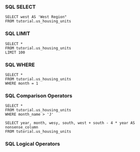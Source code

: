 ### SQL SELECT
```
SELECT west AS 'West Region"
FROM tutorial.us_housing_units
```

### SQL LIMIT
```
SELECT *
FROM tutorial.us_housing_units
LIMIT 100
```

### SQL WHERE
```
SELECT *
FROM tutorial.us_housing_units
WHERE month = 1
```

### SQL Comparison Operators
```
SELECT *
FROM tutorial.us_housing_units
WHERE month_name > 'J'
```

```
SELECT year, month, wesy, south, west + south - 4 * year AS nonsense_column
FROM tutorial.us_housing_units
```

### SQL Logical Operators
